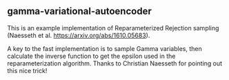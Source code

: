 ## gamma-variational-autoencoder

This is an example implementation of Reparameterized Rejection sampling (Naesseth et al. https://arxiv.org/abs/1610.05683).

A key to the fast implementation is to sample Gamma variables, then calculate the inverse function to get the epsilon used in the reparameterization algorithm. Thanks to Christian Naesseth for pointing out this nice trick!
